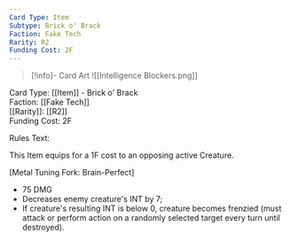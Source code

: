```yaml
---
Card Type: Item
Subtype: Brick o' Brack
Faction: Fake Tech
Rarity: R2
Funding Cost: 2F
---
```

> [!info]- Card Art
> ![[Intelligence Blockers.png]]

Card Type: [[Item]] - Brick o' Brack  
Faction: [[Fake Tech]]  
[[Rarity]]: [[R2]]  
Funding Cost: 2F  

Rules Text:  

This Item equips for a 1F cost to an opposing active Creature.  

[Metal Tuning Fork: Brain-Perfect]   
* 75 DMG  
* Decreases enemy creature's INT by 7;  
* If creature's resulting INT is below 0, creature becomes frenzied (must attack or perform action on a randomly selected target every turn until destroyed).  